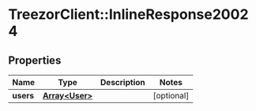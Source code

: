 # TreezorClient::InlineResponse20024

## Properties
Name | Type | Description | Notes
------------ | ------------- | ------------- | -------------
**users** | [**Array&lt;User&gt;**](User.md) |  | [optional] 


